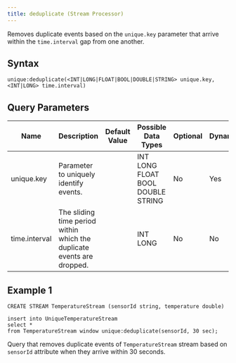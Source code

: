 ```yaml
---
title: deduplicate (Stream Processor)
---
```


Removes duplicate events based on the `unique.key` parameter that arrive
within the `time.interval` gap from one another.

## Syntax

    unique:deduplicate(<INT|LONG|FLOAT|BOOL|DOUBLE|STRING> unique.key, <INT|LONG> time.interval)

## Query Parameters

| Name          | Description    | Default Value | Possible Data Types | Optional | Dynamic |
|---------------|------------------------------------------------------------------------|---------------|-----------------------------------|----------|---------|
| unique.key    | Parameter to uniquely identify events.     | | INT LONG FLOAT BOOL DOUBLE STRING | No       | Yes     |
| time.interval | The sliding time period within which the duplicate events are dropped. | | INT LONG            | No       | No      |

## Example 1

    CREATE STREAM TemperatureStream (sensorId string, temperature double)

    insert into UniqueTemperatureStream
    select *
    from TemperatureStream window unique:deduplicate(sensorId, 30 sec);

Query that removes duplicate events of `TemperatureStream` stream based
on `sensorId` attribute when they arrive within 30 seconds.
